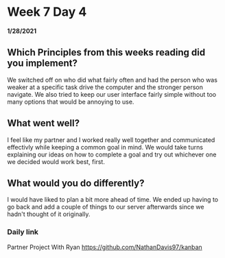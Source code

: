 # Week 7 Day 4
__1/28/2021__

## Which Principles from this weeks reading did you implement?

 We switched off on who did what fairly often and had the person who was weaker at a specific task drive the computer and the stronger person navigate. We also tried to keep our user interface fairly simple without too many options that would be annoying to use.

## What went well?

I feel like my partner and I worked really well together and communicated effectivly while keeping a common goal in mind. We would take turns explaining our ideas on how to complete a goal and try out whichever one we decided would work best, first. 

## What would you do differently?

I would have liked to plan a bit more ahead of time. We ended up having to go back and add a couple of things to our server afterwards since we hadn't thought of it originally.

### Daily link
Partner Project With Ryan
https://github.com/NathanDavis97/kanban